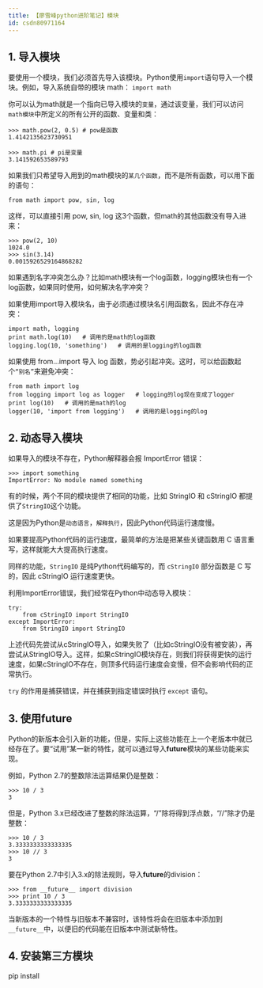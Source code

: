 ```yaml
---
title: 【廖雪峰python进阶笔记】模块
id: csdn80971164
---
```


## 1\. 导入模块

要使用一个模块，我们必须首先导入该模块。Python使用`import`语句导入一个模块。例如，导入系统自带的模块 math：
`import math`

你可以认为math就是一个指向已导入模块的`变量`，通过该变量，我们可以访问`math模块`中所定义的所有公开的函数、变量和类：

```
>>> math.pow(2, 0.5) # pow是函数
1.4142135623730951

>>> math.pi # pi是变量
3.141592653589793
```

如果我们只希望导入用到的math模块的`某几个函数`，而不是所有函数，可以用下面的语句：

```
from math import pow, sin, log
```

这样，可以直接引用 pow, sin, log 这3个函数，但math的其他函数没有导入进来：

```
>>> pow(2, 10)
1024.0
>>> sin(3.14)
0.0015926529164868282
```

如果遇到名字冲突怎么办？比如math模块有一个log函数，logging模块也有一个log函数，如果同时使用，如何解决名字冲突？

如果使用import导入模块名，由于必须通过模块名引用函数名，因此不存在冲突：

```
import math, logging
print math.log(10)   # 调用的是math的log函数
logging.log(10, 'something')   # 调用的是logging的log函数
```

如果使用 from…import 导入 log 函数，势必引起冲突。这时，可以给函数起个`“别名”`来避免冲突：

```
from math import log
from logging import log as logger   # logging的log现在变成了logger
print log(10)   # 调用的是math的log
logger(10, 'import from logging')   # 调用的是logging的log
```

## 2\. 动态导入模块

如果导入的模块不存在，Python解释器会报 ImportError 错误：

```
>>> import something
ImportError: No module named something
```

有的时候，两个不同的模块提供了相同的功能，比如 StringIO 和 cStringIO 都提供了`StringIO`这个功能。

这是因为Python是`动态语言`，`解释执行`，因此Python代码运行速度慢。

如果要提高Python代码的运行速度，最简单的方法是把某些关键函数用 C 语言重写，这样就能大大提高执行速度。

同样的功能，`StringIO` 是纯Python代码编写的，而 `cStringIO` 部分函数是 C 写的，因此 cStringIO 运行速度更快。

利用ImportError错误，我们经常在Python中动态导入模块：

```
try:
    from cStringIO import StringIO
except ImportError:
    from StringIO import StringIO
```

上述代码先尝试从cStringIO导入，如果失败了（比如cStringIO没有被安装），再尝试从StringIO导入。这样，如果cStringIO模块存在，则我们将获得更快的运行速度，如果cStringIO不存在，则顶多代码运行速度会变慢，但不会影响代码的正常执行。

`try` 的作用是捕获错误，并在捕获到指定错误时执行 `except` 语句。

## 3\. 使用**future**

Python的新版本会引入新的功能，但是，实际上这些功能在上一个老版本中就已经存在了。要“试用”某一新的特性，就可以通过导入**future**模块的某些功能来实现。

例如，Python 2.7的整数除法运算结果仍是整数：

```
>>> 10 / 3
3
```

但是，Python 3.x已经改进了整数的除法运算，“/”除将得到浮点数，“//”除才仍是整数：

```
>>> 10 / 3
3.3333333333333335
>>> 10 // 3
3
```

要在Python 2.7中引入3.x的除法规则，导入**future**的division：

```
>>> from __future__ import division
>>> print 10 / 3
3.3333333333333335
```

当新版本的一个特性与旧版本不兼容时，该特性将会在旧版本中添加到`__future__`中，以便旧的代码能在旧版本中测试新特性。

## 4\. 安装第三方模块

pip install
